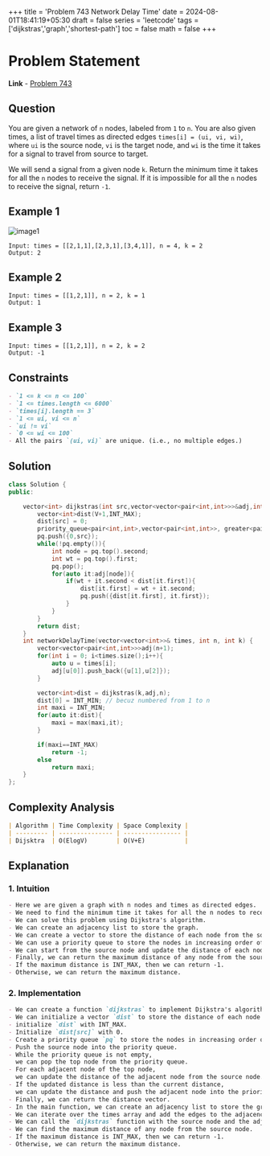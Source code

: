 +++
title = 'Problem 743 Network Delay Time'
date = 2024-08-01T18:41:19+05:30
draft = false
series = 'leetcode'
tags =['dijkstras','graph','shortest-path']
toc = false
math = false
+++

# Problem Statement

**Link** - [Problem 743](https://leetcode.com/problems/network-delay-time/description/)

## Question

You are given a network of `n` nodes, labeled from `1` to `n`. You are also given times, a list of travel times as directed edges `times[i] = (ui, vi, wi)`, where `ui` is the source node, `vi` is the target node, and `wi` is the time it takes for a signal to travel from source to target.

We will send a signal from a given node `k`. Return the minimum time it takes for all the `n` nodes to receive the signal. If it is impossible for all the `n` nodes to receive the signal, return `-1`.

## Example 1

![image1](https://assets.leetcode.com/uploads/2019/05/23/931_example_1.png)

```
Input: times = [[2,1,1],[2,3,1],[3,4,1]], n = 4, k = 2
Output: 2
```

## Example 2

```
Input: times = [[1,2,1]], n = 2, k = 1
Output: 1
```

## Example 3

```
Input: times = [[1,2,1]], n = 2, k = 2
Output: -1
```

## Constraints

```markdown
- `1 <= k <= n <= 100`
- `1 <= times.length <= 6000`
- `times[i].length == 3`
- `1 <= ui, vi <= n`
- `ui != vi`
- `0 <= wi <= 100`
- All the pairs `(ui, vi)` are unique. (i.e., no multiple edges.)
```

## Solution

```cpp
class Solution {
public:

    vector<int> dijkstras(int src,vector<vector<pair<int,int>>>&adj,int V){
        vector<int>dist(V+1,INT_MAX);
        dist[src] = 0;
        priority_queue<pair<int,int>,vector<pair<int,int>>, greater<pair<int,int>>>pq;
        pq.push({0,src});
        while(!pq.empty()){
            int node = pq.top().second;
            int wt = pq.top().first;
            pq.pop();
            for(auto it:adj[node]){
                if(wt + it.second < dist[it.first]){
                    dist[it.first] = wt + it.second;
                    pq.push({dist[it.first], it.first});
                }
            }
        }
        return dist;
    }
    int networkDelayTime(vector<vector<int>>& times, int n, int k) {
        vector<vector<pair<int,int>>>adj(n+1);
        for(int i = 0; i<times.size();i++){
            auto u = times[i];
            adj[u[0]].push_back({u[1],u[2]});
        }

        vector<int>dist = dijkstras(k,adj,n);
        dist[0] = INT_MIN; // becuz numbered from 1 to n
        int maxi = INT_MIN;
        for(auto it:dist){
            maxi = max(maxi,it);
        }

        if(maxi==INT_MAX)
            return -1;
        else
            return maxi;
    }
};
```

## Complexity Analysis

```markdown
| Algorithm | Time Complexity | Space Complexity |
| --------- | --------------- | ---------------- |
| Dijsktra  | O(ElogV)        | O(V+E)           |
```

## Explanation

### 1. Intuition

```markdown
- Here we are given a graph with n nodes and times as directed edges.
- We need to find the minimum time it takes for all the n nodes to receive the signal.
- We can solve this problem using Dijkstra's algorithm.
- We can create an adjacency list to store the graph.
- We can create a vector to store the distance of each node from the source node.
- We can use a priority queue to store the nodes in increasing order of distance.
- We can start from the source node and update the distance of each node from the source node.
- Finally, we can return the maximum distance of any node from the source node.
- If the maximum distance is INT_MAX, then we can return -1.
- Otherwise, we can return the maximum distance.
```

### 2. Implementation

```markdown
- We can create a function `dijkstras` to implement Dijkstra's algorithm.
- We can initialize a vector `dist` to store the distance of each node from the source node.
- initialize `dist` with INT_MAX.
- Initialize `dist[src]` with 0.
- Create a priority queue `pq` to store the nodes in increasing order of distance.
- Push the source node into the priority queue.
- While the priority queue is not empty,
  we can pop the top node from the priority queue.
- For each adjacent node of the top node,
  we can update the distance of the adjacent node from the source node.
- If the updated distance is less than the current distance,
  we can update the distance and push the adjacent node into the priority queue.
- Finally, we can return the distance vector.
- In the main function, we can create an adjacency list to store the graph.
- We can iterate over the times array and add the edges to the adjacency list.
- We can call the `dijkstras` function with the source node and the adjacency list.
- We can find the maximum distance of any node from the source node.
- If the maximum distance is INT_MAX, then we can return -1.
- Otherwise, we can return the maximum distance.
```
